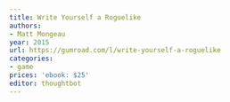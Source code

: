 ```yaml
---
title: Write Yourself a Roguelike
authors:
- Matt Mongeau
year: 2015
url: https://gumroad.com/l/write-yourself-a-roguelike
categories:
- game
prices: 'ebook: $25'
editor: thoughtbot
---
```

